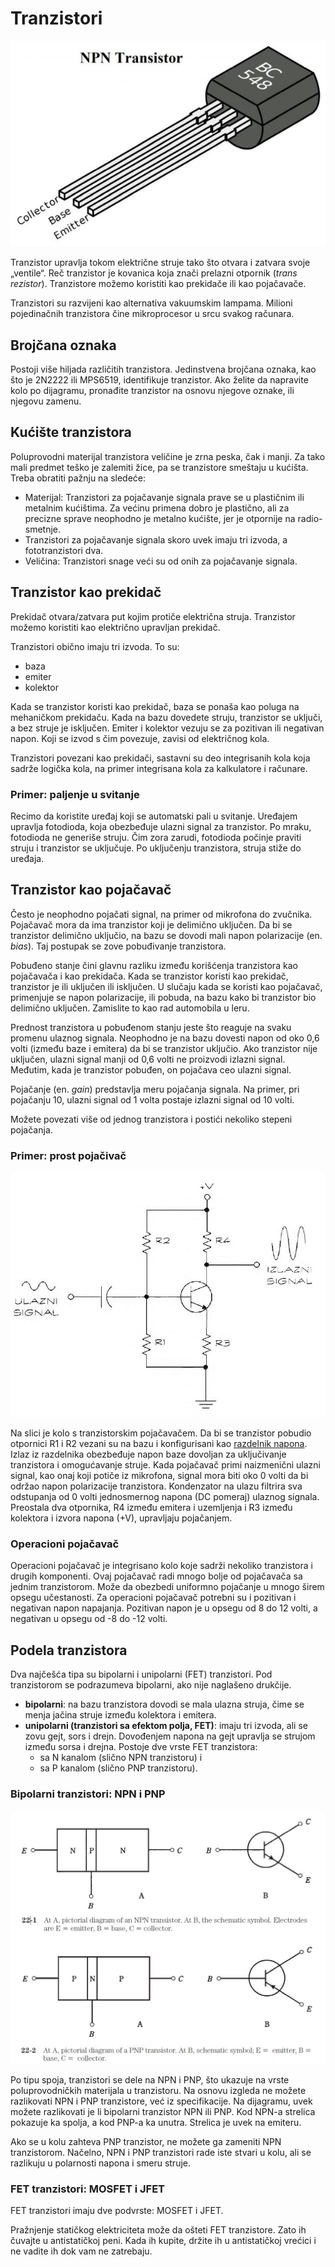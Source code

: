 # Tranzistori

![](slike/NPN-transistor.jpg)

Tranzistor upravlja tokom električne struje tako što otvara i zatvara svoje „ventile“. Reč tranzistor je kovanica koja znači prelazni otpornik (*trans rezistor*). Tranzistore možemo koristiti kao prekidače ili kao pojačavače.

Tranzistori su razvijeni kao alternativa vakuumskim lampama. Milioni pojedinačnih tranzistora čine mikroprocesor u srcu svakog računara.

## Brojčana oznaka

Postoji više hiljada različitih tranzistora. Jedinstvena brojčana oznaka, kao što je 2N2222 ili MPS6519, identifikuje tranzistor. Ako želite da napravite kolo po dijagramu, pronađite tranzistor na osnovu njegove oznake, ili njegovu zamenu.

## Kućište tranzistora

Poluprovodni materijal tranzistora veličine je zrna peska, čak i manji. Za tako mali predmet teško je zalemiti žice, pa se tranzistore smeštaju u kućišta. Treba obratiti pažnju na sledeće:

* Materijal: Tranzistori za pojačavanje signala prave se u plastičnim ili metalnim kućištima. Za većinu primena dobro je plastično, ali za precizne sprave neophodno je metalno kućište, jer je otpornije na radio-smetnje. 
* Tranzistori za pojačavanje signala skoro uvek imaju tri izvoda, a fototranzistori dva.
* Veličina: Tranzistori snage veći su od onih za pojačavanje signala.

## Tranzistor kao prekidač

Prekidač otvara/zatvara put kojim protiče električna struja. Tranzistor možemo koristiti kao električno upravljan prekidač. 

Tranzistori obično imaju tri izvoda. To su:
* baza 
* emiter 
* kolektor

Kada se tranzistor koristi kao prekidač, baza se ponaša kao poluga na mehaničkom prekidaču. Kada na bazu dovedete struju, tranzistor se uključi, a bez struje je isključen. Emiter i kolektor vezuju se za pozitivan ili negativan napon. Koji se izvod s čim povezuje, zavisi od električnog kola.

Tranzistori povezani kao prekidači, sastavni su deo integrisanih kola koja sadrže logička kola, na primer integrisana kola za kalkulatore i računare.

### Primer: paljenje u svitanje

Recimo da koristite uređaj koji se automatski pali u svitanje. Uređajem upravlja fotodioda, koja obezbeđuje ulazni signal za tranzistor. Po mraku, fotodioda ne generiše struju. Čim zora zarudi, fotodioda počinje praviti struju i tranzistor se uključuje. Po uključenju tranzistora, struja stiže do uređaja.

## Tranzistor kao pojačavač

Često je neophodno pojačati signal, na primer od mikrofona do zvučnika. Pojačavač mora da ima tranzistor koji je delimično uključen. Da bi se tranzistor delimično uključio, na bazu se dovodi mali napon polarizacije (en. *bias*). Taj postupak se zove pobuđivanje tranzistora. 

Pobuđeno stanje čini glavnu razliku između korišćenja tranzistora kao pojačavača i kao prekidača. Kada se tranzistor koristi kao prekidač, tranzistor je ili uključen ili isključen. U slučaju kada se koristi kao pojačavač, primenjuje se napon polarizacije, ili pobuda, na bazu kako bi tranzistor bio delimično uključen. Zamislite to kao rad automobila u leru. 

Prednost tranzistora u pobuđenom stanju jeste što reaguje na svaku promenu ulaznog signala. Neophodno je na bazu dovesti napon od oko 0,6 volti (između baze i emitera) da bi se tranzistor uključio. Ako tranzistor nije uključen, ulazni signal manji od 0,6 volti ne proizvodi izlazni signal. Međutim, kada je tranzistor pobuđen, on pojačava ceo ulazni signal.

Pojačanje (en. *gain*) predstavlja meru pojačanja signala. Na primer, pri pojačanju 10, ulazni signal od 1 volta postaje izlazni signal od 10 volti.

Možete povezati više od jednog tranzistora i postići nekoliko stepeni pojačanja. 

### Primer: prost pojačivač

![](slike/osnovni-pojacavac.jpg)

Na slici je kolo s tranzistorskim pojačavačem. Da bi se tranzistor pobudio otpornici R1 i R2 vezani su na bazu i konfigurisani kao [razdelnik napona](razdelnik-napona). Izlaz iz razdelnika obezbeđuje napon baze dovoljan za uključivanje tranzistora i omogućavanje struje. Kada pojačavač primi naizmenični ulazni signal, kao onaj koji potiče iz mikrofona, signal mora biti oko 0 volti da bi održao napon polarizacije tranzistora. Kondenzator na ulazu filtrira sva odstupanja od 0 volti jednosmernog napona (DC pomeraj) ulaznog signala. Preostala dva otpornika, R4 između emitera i uzemljenja i R3 između kolektora i izvora napona (+V), upravljaju pojačanjem.

### Operacioni pojačavač

Operacioni pojačavač je integrisano kolo koje sadrži nekoliko tranzistora i drugih komponenti. Ovaj pojačavač radi mnogo bolje od pojačavača sa jednim tranzistorom. Može da obezbedi uniformno pojačanje u mnogo širem opsegu učestanosti. Za operacioni pojačavač potrebni su i pozitivan i negativan napon napajanja. Pozitivan napon je u opsegu od 8 do 12 volti, a negativan u opsegu od -8 do -12 volti.

## Podela tranzistora

Dva najčešća tipa su bipolarni i unipolarni (FET) tranzistori. Pod tranzistorom se podrazumeva bipolarni, ako nije naglašeno drukčije. 
* **bipolarni**: na bazu tranzistora dovodi se mala ulazna struja, čime se menja jačina struje između kolektora i emitera.
* **unipolarni (tranzistori sa efektom polja, FET)**: imaju tri izvoda, ali se zovu gejt, sors i drejn. Dovođenjem napona na gejt upravlja se strujom između sorsa i drejna. Postoje dve vrste FET tranzistora: 
  * sa N kanalom (slično NPN tranzistoru) i 
  * sa P kanalom (slično PNP tranzistoru).

### Bipolarni tranzistori: NPN i PNP

![](slike/bipolarni-tranzistori.jpg)

Po tipu spoja, tranzistori se dele na NPN i PNP, što ukazuje na vrste poluprovodničkih materijala u tranzistoru. Na osnovu izgleda ne možete razlikovati NPN i PNP tranzistore, već iz specifikacije. Na dijagramu, uvek možete razlikovati je li bipolarni tranzistor NPN ili PNP. Kod NPN-a strelica pokazuje ka spolja, a kod PNP-a ka unutra. Strelica je uvek na emiteru.

Ako se u kolu zahteva PNP tranzistor, ne možete ga zameniti NPN tranzistorom. Načelno, NPN i PNP tranzistori rade iste stvari u kolu, ali se razlikuju u polarnosti napona i smeru struje.

### FET tranzistori: MOSFET i JFET

FET tranzistori imaju dve podvrste: MOSFET i JFET. 

Pražnjenje statičkog elektriciteta može da ošteti FET tranzistore. Zato ih čuvajte u antistatičkoj peni. Kada ih kupite, držite ih u antistatičkoj vrećici i ne vadite ih dok vam ne zatrebaju.
